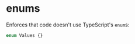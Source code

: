 # enums

<!-- end auto-generated rule header -->

Enforces that code doesn't use TypeScript's `enum`s:

```ts
enum Values {}
```
